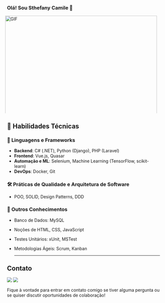 ### Olá! Sou Sthefany Camile 👋

<div style="display: flex; align-items: center; justify-content: center; gap: 20px;  height: 320px;">
  <div>
    <img align="right" alt="GIF" src="https://i.giphy.com/media/v1.Y2lkPTc5MGI3NjExMGQ5bGF4b3BmbjAzNnlqMGtwbmhubzFmcHh2dzB0bmdwN2wwMnM4bCZlcD12MV9pbnRlcm5hbF9naWZfYnlfaWQmY3Q9Zw/L1R1tvI9svkIWwpVYr/giphy.gif" width="500" style="max-height: 320px; object-fit: cover;" />
  </div>

  <div style="font-size: 16px; color: #666; height: 320px; width: 500px; display: flex; flex-direction: column; justify-content: center; overflow: hidden;">
    <p>Desenvolvedora FullStack com experiência em automação (Selenium), front-end (Vue.js), back-end (PHP Laravel) e APIs (Django). Tenho habilidades em C#, .NET e Docker, e busco aplicar e expandir minhas competências em soluções escaláveis e inovadoras..</p>
    <p>Atualmente, sou Desenvolvedora FullStack na DuckTech Co., trabalhando com sistemas B2C e B2B, integração de APIs e automação de testes. Também tenho experiência em Machine Learning usando Python e bibliotecas como TensorFlow.</p>
  <p>Tenho interesse em robótica e movimento maker, com experiência em projetos Arduino. Estou sempre aprendendo mais sobre inteligência artificial (IA).
  </div>
</div>  
  
 ## 💼 Habilidades Técnicas

### 🔧 Linguagens e Frameworks
- **Backend**: C# (.NET), Python (Django), PHP (Laravel)
- **Frontend**: Vue.js, Quasar
- **Automação e ML**: Selenium, Machine Learning (TensorFlow, scikit-learn)
- **DevOps**: Docker, Git

### 🛠 Práticas de Qualidade e Arquitetura de Software
- POO, SOLID, Design Patterns, DDD

### 🧠 Outros Conhecimentos
- Banco de Dados: MySQL
- Noções de HTML, CSS, JavaScript
- Testes Unitários: xUnit, MSTest
- Metodologias Ágeis: Scrum, Kanban

  
  ---


## Contato

  <a href = "mailto:sthetec10@gmail.com"><img src="https://img.shields.io/badge/-Gmail-%23333?style=for-the-badge&logo=gmail&logoColor=white" target="_blank"></a>
  <a href="https://www.linkedin.com/in/sthefanycamile/" target="_blank"><img src="https://img.shields.io/badge/-LinkedIn-%230077B5?style=for-the-badge&logo=linkedin&logoColor=white" target="_blank"></a> 
</div>

Fique à vontade para entrar em contato comigo se tiver alguma pergunta ou se quiser discutir oportunidades de colaboração!
